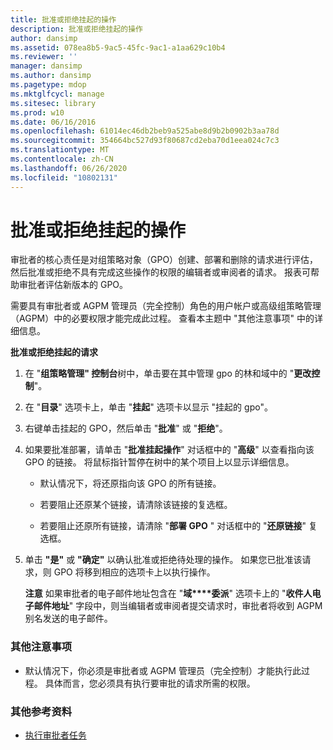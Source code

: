 ```yaml
---
title: 批准或拒绝挂起的操作
description: 批准或拒绝挂起的操作
author: dansimp
ms.assetid: 078ea8b5-9ac5-45fc-9ac1-a1aa629c10b4
ms.reviewer: ''
manager: dansimp
ms.author: dansimp
ms.pagetype: mdop
ms.mktglfcycl: manage
ms.sitesec: library
ms.prod: w10
ms.date: 06/16/2016
ms.openlocfilehash: 61014ec46db2beb9a525abe8d9b2b0902b3aa78d
ms.sourcegitcommit: 354664bc527d93f80687cd2eba70d1eea024c7c3
ms.translationtype: MT
ms.contentlocale: zh-CN
ms.lasthandoff: 06/26/2020
ms.locfileid: "10802131"
---
```

# 批准或拒绝挂起的操作


审批者的核心责任是对组策略对象（GPO）创建、部署和删除的请求进行评估，然后批准或拒绝不具有完成这些操作的权限的编辑者或审阅者的请求。 报表可帮助审批者评估新版本的 GPO。

需要具有审批者或 AGPM 管理员（完全控制）角色的用户帐户或高级组策略管理（AGPM）中的必要权限才能完成此过程。 查看本主题中 "其他注意事项" 中的详细信息。

**批准或拒绝挂起的请求**

1.  在 "**组策略管理" 控制台**树中，单击要在其中管理 gpo 的林和域中的 "**更改控制**"。

2.  在 "**目录**" 选项卡上，单击 "**挂起**" 选项卡以显示 "挂起的 gpo"。

3.  右键单击挂起的 GPO，然后单击 "**批准**" 或 "**拒绝**"。

4.  如果要批准部署，请单击 "**批准挂起操作**" 对话框中的 "**高级**" 以查看指向该 GPO 的链接。 将鼠标指针暂停在树中的某个项目上以显示详细信息。

    -   默认情况下，将还原指向该 GPO 的所有链接。

    -   若要阻止还原某个链接，请清除该链接的复选框。

    -   若要阻止还原所有链接，请清除 "**部署 GPO** " 对话框中的 "**还原链接**" 复选框。

5.  单击 **"是"** 或 **"确定"** 以确认批准或拒绝待处理的操作。 如果您已批准该请求，则 GPO 将移到相应的选项卡上以执行操作。

    **注意** 如果审批者的电子邮件地址包含在 "**域****委派**" 选项卡上的 "**收件人电子邮件地址**" 字段中，则当编辑者或审阅者提交请求时，审批者将收到 AGPM 别名发送的电子邮件。

     

### 其他注意事项

-   默认情况下，你必须是审批者或 AGPM 管理员（完全控制）才能执行此过程。 具体而言，您必须具有执行要审批的请求所需的权限。

### 其他参考资料

-   [执行审批者任务](performing-approver-tasks-agpm40.md)

 

 





